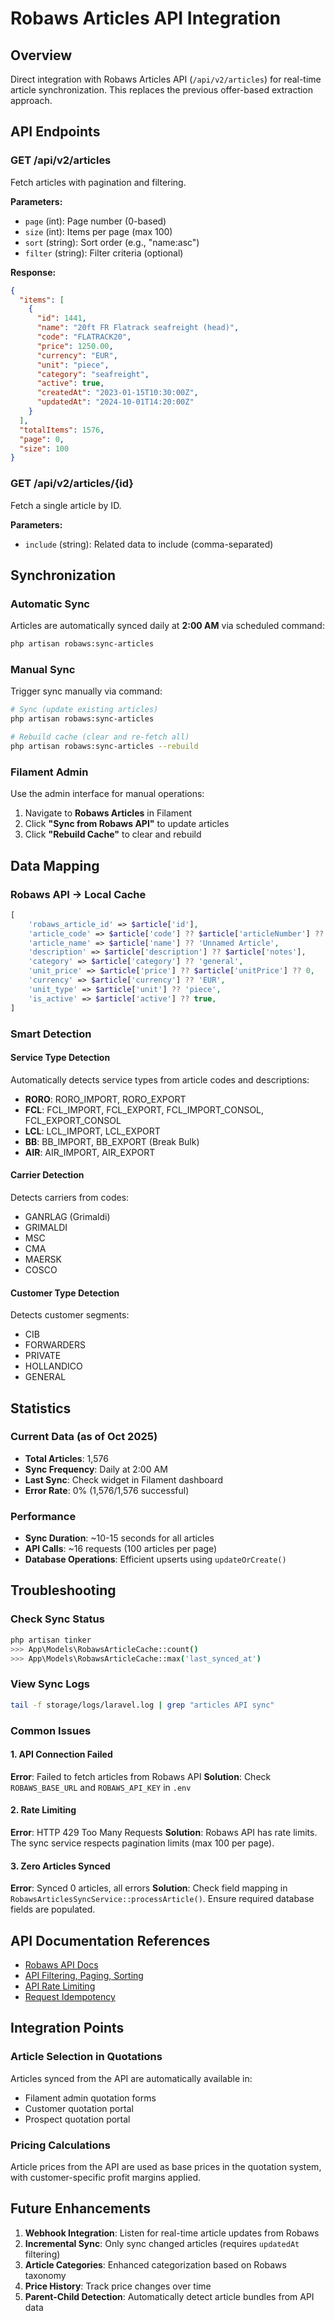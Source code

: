 # Robaws Articles API Integration

## Overview
Direct integration with Robaws Articles API (`/api/v2/articles`) for real-time article synchronization. This replaces the previous offer-based extraction approach.

## API Endpoints

### GET /api/v2/articles
Fetch articles with pagination and filtering.

**Parameters:**
- `page` (int): Page number (0-based)
- `size` (int): Items per page (max 100)
- `sort` (string): Sort order (e.g., "name:asc")
- `filter` (string): Filter criteria (optional)

**Response:**
```json
{
  "items": [
    {
      "id": 1441,
      "name": "20ft FR Flatrack seafreight (head)",
      "code": "FLATRACK20",
      "price": 1250.00,
      "currency": "EUR",
      "unit": "piece",
      "category": "seafreight",
      "active": true,
      "createdAt": "2023-01-15T10:30:00Z",
      "updatedAt": "2024-10-01T14:20:00Z"
    }
  ],
  "totalItems": 1576,
  "page": 0,
  "size": 100
}
```

### GET /api/v2/articles/{id}
Fetch a single article by ID.

**Parameters:**
- `include` (string): Related data to include (comma-separated)

## Synchronization

### Automatic Sync
Articles are automatically synced daily at **2:00 AM** via scheduled command:
```bash
php artisan robaws:sync-articles
```

### Manual Sync
Trigger sync manually via command:
```bash
# Sync (update existing articles)
php artisan robaws:sync-articles

# Rebuild cache (clear and re-fetch all)
php artisan robaws:sync-articles --rebuild
```

### Filament Admin
Use the admin interface for manual operations:
1. Navigate to **Robaws Articles** in Filament
2. Click **"Sync from Robaws API"** to update articles
3. Click **"Rebuild Cache"** to clear and rebuild

## Data Mapping

### Robaws API → Local Cache
```php
[
    'robaws_article_id' => $article['id'],
    'article_code' => $article['code'] ?? $article['articleNumber'] ?? $article['id'],
    'article_name' => $article['name'] ?? 'Unnamed Article',
    'description' => $article['description'] ?? $article['notes'],
    'category' => $article['category'] ?? 'general',
    'unit_price' => $article['price'] ?? $article['unitPrice'] ?? 0,
    'currency' => $article['currency'] ?? 'EUR',
    'unit_type' => $article['unit'] ?? 'piece',
    'is_active' => $article['active'] ?? true,
]
```

### Smart Detection

#### Service Type Detection
Automatically detects service types from article codes and descriptions:
- **RORO**: RORO_IMPORT, RORO_EXPORT
- **FCL**: FCL_IMPORT, FCL_EXPORT, FCL_IMPORT_CONSOL, FCL_EXPORT_CONSOL
- **LCL**: LCL_IMPORT, LCL_EXPORT
- **BB**: BB_IMPORT, BB_EXPORT (Break Bulk)
- **AIR**: AIR_IMPORT, AIR_EXPORT

#### Carrier Detection
Detects carriers from codes:
- GANRLAG (Grimaldi)
- GRIMALDI
- MSC
- CMA
- MAERSK
- COSCO

#### Customer Type Detection
Detects customer segments:
- CIB
- FORWARDERS
- PRIVATE
- HOLLANDICO
- GENERAL

## Statistics

### Current Data (as of Oct 2025)
- **Total Articles**: 1,576
- **Sync Frequency**: Daily at 2:00 AM
- **Last Sync**: Check widget in Filament dashboard
- **Error Rate**: 0% (1,576/1,576 successful)

### Performance
- **Sync Duration**: ~10-15 seconds for all articles
- **API Calls**: ~16 requests (100 articles per page)
- **Database Operations**: Efficient upserts using `updateOrCreate()`

## Troubleshooting

### Check Sync Status
```bash
php artisan tinker
>>> App\Models\RobawsArticleCache::count()
>>> App\Models\RobawsArticleCache::max('last_synced_at')
```

### View Sync Logs
```bash
tail -f storage/logs/laravel.log | grep "articles API sync"
```

### Common Issues

#### 1. API Connection Failed
**Error**: Failed to fetch articles from Robaws API
**Solution**: Check `ROBAWS_BASE_URL` and `ROBAWS_API_KEY` in `.env`

#### 2. Rate Limiting
**Error**: HTTP 429 Too Many Requests
**Solution**: Robaws API has rate limits. The sync service respects pagination limits (max 100 per page).

#### 3. Zero Articles Synced
**Error**: Synced 0 articles, all errors
**Solution**: Check field mapping in `RobawsArticlesSyncService::processArticle()`. Ensure required database fields are populated.

## API Documentation References

- [Robaws API Docs](https://app.robaws.com/public/api-docs/robaws)
- [API Filtering, Paging, Sorting](https://support.robaws.com/nl/article/api-filtering-paging-sorting-10u87mi/)
- [API Rate Limiting](https://support.robaws.com/nl/article/api-rate-limiting-1c0ti0o/)
- [Request Idempotency](https://support.robaws.com/nl/article/request-idempotency-6gesln/)

## Integration Points

### Article Selection in Quotations
Articles synced from the API are automatically available in:
- Filament admin quotation forms
- Customer quotation portal
- Prospect quotation portal

### Pricing Calculations
Article prices from the API are used as base prices in the quotation system, with customer-specific profit margins applied.

## Future Enhancements

1. **Webhook Integration**: Listen for real-time article updates from Robaws
2. **Incremental Sync**: Only sync changed articles (requires `updatedAt` filtering)
3. **Article Categories**: Enhanced categorization based on Robaws taxonomy
4. **Price History**: Track price changes over time
5. **Parent-Child Detection**: Automatically detect article bundles from API data

